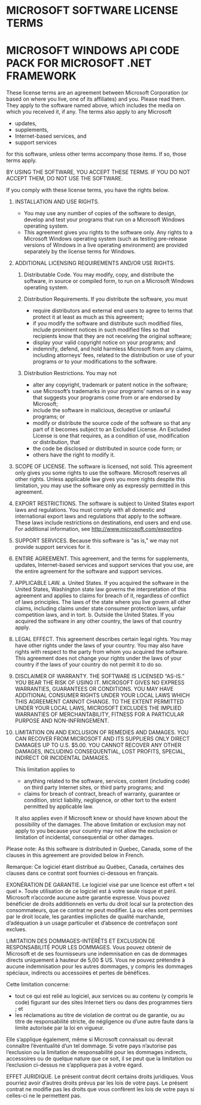 MICROSOFT SOFTWARE LICENSE TERMS
================================

MICROSOFT WINDOWS API CODE PACK FOR MICROSOFT .NET FRAMEWORK
============================================================

These license terms are an agreement between Microsoft Corporation (or based on where you live, one of its affiliates) and you. Please read them. They apply to the software named above, which includes the media on which you received it, if any. The terms also apply to any Microsoft

*   updates,
*   supplements,
*   Internet-based services, and 
*   support services

for this software, unless other terms accompany those items. If so, those terms apply.

BY USING THE SOFTWARE, YOU ACCEPT THESE TERMS. IF YOU DO NOT ACCEPT THEM, DO NOT USE THE SOFTWARE.

If you comply with these license terms, you have the rights below.

1. INSTALLATION AND USE RIGHTS. 

    *   You may use any number of copies of the software to design, develop and test your programs that run on a Microsoft Windows operating system.
    *   This agreement gives you rights to the software only. Any rights to a Microsoft Windows operating system (such as testing pre-release versions of Windows in a live operating environment) are provided separately by the license terms for Windows.

2. ADDITIONAL LICENSING REQUIREMENTS AND/OR USE RIGHTS.

    1.  Distributable Code. You may modify, copy, and distribute the software, in source or compiled form, to run on a Microsoft Windows operating system.

    2.  Distribution Requirements. If you distribute the software, you must

        *   require distributors and external end users to agree to terms that protect it at least as much as this agreement; 
        *   if you modify the software and distribute such modified files, include prominent notices in such modified files so that recipients know that they are not receiving the original software;
        *   display your valid copyright notice on your programs; and
        *   indemnify, defend, and hold harmless Microsoft from any claims, including attorneys’ fees, related to the distribution or use of your programs or to your modifications to the software.

    3.  Distribution Restrictions. You may not

        *   alter any copyright, trademark or patent notice in the software; 
        *   use Microsoft’s trademarks in your programs’ names or in a way that suggests your programs come from or are endorsed by Microsoft; 
        *   include the software in malicious, deceptive or unlawful programs; or
        *   modify or distribute the source code of the software so that any part of it becomes subject to an Excluded License. An Excluded License is one that requires, as a condition of use, modification or distribution, that
        *   the code be disclosed or distributed in source code form; or 
        *   others have the right to modify it.

3.  SCOPE OF LICENSE. The software is licensed, not sold. This agreement only gives you some rights to use the software. Microsoft reserves all other rights. Unless applicable law gives you more rights despite this limitation, you may use the software only as expressly permitted in this agreement.
4.  EXPORT RESTRICTIONS. The software is subject to United States export laws and regulations. You must comply with all domestic and international export laws and regulations that apply to the software. These laws include restrictions on destinations, end users and end use. For additional information, see <http://www.microsoft.com/exporting>.
5.  SUPPORT SERVICES. Because this software is “as is,” we may not provide support services for it.
6.  ENTIRE AGREEMENT. This agreement, and the terms for supplements, updates, Internet-based services and support services that you use, are the entire agreement for the software and support services.
7.  APPLICABLE LAW.
a.  United States. If you acquired the software in the United States, Washington state law governs the interpretation of this agreement and applies to claims for breach of it, regardless of conflict of laws principles. The laws of the state where you live govern all other claims, including claims under state consumer protection laws, unfair competition laws, and in tort.
b.  Outside the United States. If you acquired the software in any other country, the laws of that country apply.
8.  LEGAL EFFECT. This agreement describes certain legal rights. You may have other rights under the laws of your country. You may also have rights with respect to the party from whom you acquired the software. This agreement does not change your rights under the laws of your country if the laws of your country do not permit it to do so.
9.  DISCLAIMER OF WARRANTY. THE SOFTWARE IS LICENSED “AS-IS.” YOU BEAR THE RISK OF USING IT. MICROSOFT GIVES NO EXPRESS WARRANTIES, GUARANTEES OR CONDITIONS. YOU MAY HAVE ADDITIONAL CONSUMER RIGHTS UNDER YOUR LOCAL LAWS WHICH THIS AGREEMENT CANNOT CHANGE. TO THE EXTENT PERMITTED UNDER YOUR LOCAL LAWS, MICROSOFT EXCLUDES THE IMPLIED WARRANTIES OF MERCHANTABILITY, FITNESS FOR A PARTICULAR PURPOSE AND NON-INFRINGEMENT.
10. LIMITATION ON AND EXCLUSION OF REMEDIES AND DAMAGES. YOU CAN RECOVER FROM MICROSOFT AND ITS SUPPLIERS ONLY DIRECT DAMAGES UP TO U.S. $5.00. YOU CANNOT RECOVER ANY OTHER DAMAGES, INCLUDING CONSEQUENTIAL, LOST PROFITS, SPECIAL, INDIRECT OR INCIDENTAL DAMAGES.

    This limitation applies to

    *   anything related to the software, services, content (including code) on third party Internet sites, or third party programs; and
    *   claims for breach of contract, breach of warranty, guarantee or condition, strict liability, negligence, or other tort to the extent permitted by applicable law.

    It also applies even if Microsoft knew or should have known about the possibility of the damages. The above limitation or exclusion may not apply to you because your country may not allow the exclusion or limitation of incidental, consequential or other damages.

Please note: As this software is distributed in Quebec, Canada, some of the clauses in this agreement are provided below in French.

Remarque: Ce logiciel étant distribué au Québec, Canada, certaines des clauses dans ce contrat sont fournies ci-dessous en français.

EXONÉRATION DE GARANTIE. Le logiciel visé par une licence est offert « tel quel ». Toute utilisation de ce logiciel est à votre seule risque et péril. Microsoft n’accorde aucune autre garantie expresse. Vous pouvez bénéficier de droits additionnels en vertu du droit local sur la protection des consommateurs, que ce contrat ne peut modifier. La ou elles sont permises par le droit locale, les garanties implicites de qualité marchande, d’adéquation à un usage particulier et d’absence de contrefaçon sont exclues.

LIMITATION DES DOMMAGES-INTÉRÊTS ET EXCLUSION DE RESPONSABILITÉ POUR LES DOMMAGES. Vous pouvez obtenir de Microsoft et de ses fournisseurs une indemnisation en cas de dommages directs uniquement à hauteur de 5,00 $ US. Vous ne pouvez prétendre à aucune indemnisation pour les autres dommages, y compris les dommages spéciaux, indirects ou accessoires et pertes de bénéfices.

Cette limitation concerne:

*   tout ce qui est relié au logiciel, aux services ou au contenu (y compris le code) figurant sur des sites Internet tiers ou dans des programmes tiers ; et
*   les réclamations au titre de violation de contrat ou de garantie, ou au titre de responsabilité stricte, de négligence ou d’une autre faute dans la limite autorisée par la loi en vigueur.

Elle s’applique également, même si Microsoft connaissait ou devrait connaître l’éventualité d’un tel dommage. Si votre pays n’autorise pas l’exclusion ou la limitation de responsabilité pour les dommages indirects, accessoires ou de quelque nature que ce soit, il se peut que la limitation ou l’exclusion ci-dessus ne s’appliquera pas à votre égard.

EFFET JURIDIQUE. Le présent contrat décrit certains droits juridiques. Vous pourriez avoir d’autres droits prévus par les lois de votre pays. Le présent contrat ne modifie pas les droits que vous confèrent les lois de votre pays si celles-ci ne le permettent pas.
